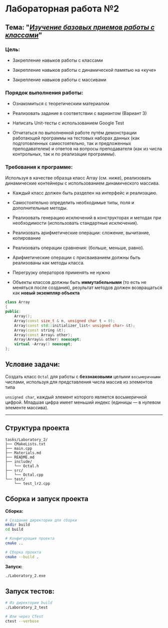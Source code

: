 # Лабораторная работа №2

## Тема: "***<u>Изучение базовых приемов работы с классами</u>***"

### Цель:

- Закрепление навыков работы с классами

- Закрепление навыков работы с динамической памятью на «куче» 

- Закрепление навыков работы с массивами

### Порядок выполнения работы:

- Ознакомиться с теоретическим материалом

- Реализовать задание в соответствии с вариантом (Вариант 3)

- Написать Unit-тесты с использованием Google Test

- Отчитаться по выполненной работе путём демонстрации работающей программы на тестовых наборах данных (как подготовленных самостоятельно, так и предложенных преподавателем) и ответов на вопросы преподавателя (как из числа контрольных, так и по реализации программы).

### Требования к программе:

Используя в качестве образца класс Array (см. ниже), реализовать динамические контейнеры с использованием динамического массива.

- Каждый класс должен быть разделен на интерфейс и реализацию. 

- Самостоятельно определить необходимые типы, поля и дополнительные методы. 

- Реализовать генерацию исключений в конструкторах и методах при необходимости (использовать стандартные исключения). 

- Реализовать арифметические операции: сложение, вычитание, копирование 

- Реализовать операции сравнения: (больше, меньше, равно). 

- Арифметические операции с присваиванием должны быть реализованы как методы класса. 

- Перегрузку операторов применять не нужно 

- Объекты классов должны быть **иммутабельными** (то есть не меняться после создания), результат методов должен возвращаться как **новый экземпляр объекта**

```cpp
class Array 
{          
public: 
    Array(); 
    Array(const size_t & n, unsigned char t = 0); 
    Array(const std::initializer_list< unsigned char> &t); 
    Array(const string &t); 
    Array(const Array& other); 
    Array(Array&& other) noexcept;               
    virtual ~Array() noexcept; 
}; 
```

## Условие задачи:

Создать класс `Octal` для работы с **беззнаковыми** целыми `восьмеричными` числами, используя для представления числа массив из элементов типа

`unsigned char`, каждый элемент которого является восьмеричной цифрой. Младшая цифра имеет меньший индекс (единицы — в нулевом элементе массива).

---

## Структура проекта

```
tasks/Laboratory_2/
├── CMakeLists.txt
├── main.cpp
├── Materials.md
├── README.md
├── include/
│   └── Octal.h
├── src/
│   └── Octal.cpp
└── test/
    └── test_lr2.cpp
```

## Сборка и запуск проекта

**Сборка:**

```bash
# Создание директории для сборки
mkdir build
cd build

# Конфигурация проекта
cmake ..

# Сборка проекта
cmake --build .
```

**Запуск:**

```bash
./Laboratory_2.exe
```

## Запуск тестов:

```bash
# Из директории build
./Laboratory_2_test

# Или через CTest
ctest --verbose
```
